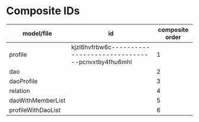 # Composite IDs

| model/file         | id                                                                         | composite order |
| ------------------ | -------------------------------------------------------------------------- | --------------- |
| profile            | kjzl6hvfrbw6c------------<example key>--------------------pcnvxtby4fhu6mhl | 1               |
| dao                |                                                                            | 2               |
| daoProfile         |                                                                            | 3               |
| relation           |                                                                            | 4               |
| daoWithMemberList  |                                                                            | 5               |
| profileWithDaoList |                                                                            | 6               |
